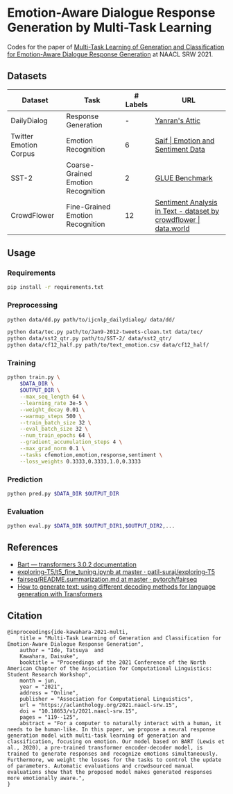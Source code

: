 # Emotion-Aware Dialogue Response Generation by Multi-Task Learning

Codes for the paper of [Multi-Task Learning of Generation and Classification for Emotion-Aware Dialogue Response Generation](https://aclanthology.org/2021.naacl-srw.15/) at NAACL SRW 2021.

## Datasets

| Dataset | Task | # Labels | URL |
| --- | --- | --- | --- |
| DailyDialog | Response Generation | - | [Yanran's Attic](http://yanran.li/dailydialog) |
| Twitter Emotion Corpus | Emotion Recognition | 6 | [Saif \| Emotion and Sentiment Data](http://saifmohammad.com/WebPages/SentimentEmotionLabeledData.html) |
| SST-2 | Coarse-Grained Emotion Recognition | 2 | [GLUE Benchmark](https://gluebenchmark.com/tasks) |
| CrowdFlower | Fine-Grained Emotion Recognition | 12 | [Sentiment Analysis in Text - dataset by crowdflower \| data.world](https://data.world/crowdflower/sentiment-analysis-in-text) |

## Usage

### Requirements

```bash
pip install -r requirements.txt
```

### Preprocessing

```bash
python data/dd.py path/to/ijcnlp_dailydialog/ data/dd/

python data/tec.py path/to/Jan9-2012-tweets-clean.txt data/tec/
python data/sst2_qtr.py path/to/SST-2/ data/sst2_qtr/
python data/cf12_half.py path/to/text_emotion.csv data/cf12_half/
```

### Training

```bash
python train.py \
    $DATA_DIR \
    $OUTPUT_DIR \
    --max_seq_length 64 \
    --learning_rate 3e-5 \
    --weight_decay 0.01 \
    --warmup_steps 500 \
    --train_batch_size 32 \
    --eval_batch_size 32 \
    --num_train_epochs 64 \
    --gradient_accumulation_steps 4 \
    --max_grad_norm 0.1 \
    --tasks cfemotion,emotion,response,sentiment \
    --loss_weights 0.3333,0.3333,1.0,0.3333
```

### Prediction

```bash
python pred.py $DATA_DIR $OUTPUT_DIR
```

### Evaluation

```bash
python eval.py $DATA_DIR $OUTPUT_DIR1,$OUTPUT_DIR2,...
```

## References

- [Bart — transformers 3.0.2 documentation](https://huggingface.co/transformers/v3.0.2/model_doc/bart.html)
- [exploring-T5/t5_fine_tuning.ipynb at master · patil-suraj/exploring-T5](https://github.com/patil-suraj/exploring-T5/blob/master/t5_fine_tuning.ipynb)
- [fairseq/README.summarization.md at master · pytorch/fairseq](https://github.com/pytorch/fairseq/blob/master/examples/bart/README.summarization.md)
- [How to generate text: using different decoding methods for language generation with Transformers](https://huggingface.co/blog/how-to-generate)

## Citation

```
@inproceedings{ide-kawahara-2021-multi,
    title = "Multi-Task Learning of Generation and Classification for Emotion-Aware Dialogue Response Generation",
    author = "Ide, Tatsuya  and
    Kawahara, Daisuke",
    booktitle = "Proceedings of the 2021 Conference of the North American Chapter of the Association for Computational Linguistics: Student Research Workshop",
    month = jun,
    year = "2021",
    address = "Online",
    publisher = "Association for Computational Linguistics",
    url = "https://aclanthology.org/2021.naacl-srw.15",
    doi = "10.18653/v1/2021.naacl-srw.15",
    pages = "119--125",
    abstract = "For a computer to naturally interact with a human, it needs to be human-like. In this paper, we propose a neural response generation model with multi-task learning of generation and classification, focusing on emotion. Our model based on BART (Lewis et al., 2020), a pre-trained transformer encoder-decoder model, is trained to generate responses and recognize emotions simultaneously. Furthermore, we weight the losses for the tasks to control the update of parameters. Automatic evaluations and crowdsourced manual evaluations show that the proposed model makes generated responses more emotionally aware.",
}
```
